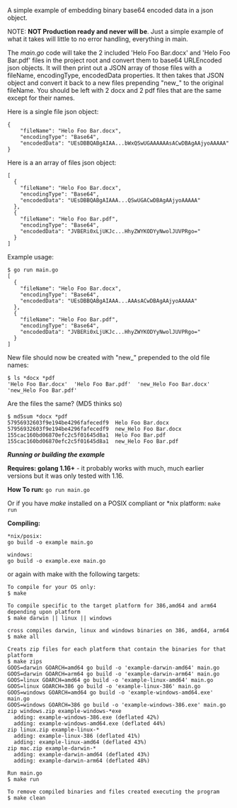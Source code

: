 A simple example of embedding binary base64 encoded data in a json object. 

NOTE: **NOT Production ready and never will be**.  Just a simple example of what it takes will little to no error handling, everything in main.

The *main.go* code will take the 2 included 'Helo Foo Bar.docx' and 'Helo Foo Bar.pdf' files in the project root and convert them to base64 URLEncoded json objects.  It will then print out a JSON array of those files with a fileName, encodingType, encodedData properties.  It then takes that JSON object and convert it back to a new files prepending "new_" to the original fileName.  You should be left with 2 docx and 2 pdf files that are the same except for their names.

Here is a single file json object:
```
{
    "fileName": "Helo Foo Bar.docx",
    "encodingType": "Base64",
    "encodedData": "UEsDBBQABgAIAA...bWxQSwUGAAAAAAsACwDBAgAAjyoAAAAA"
}
```

Here is a an array of files json object:
```
[
  {
    "fileName": "Helo Foo Bar.docx",
    "encodingType": "Base64",
    "encodedData": "UEsDBBQABgAIAAA...QSwUGACwDBAgAAjyoAAAAA"
  },
  {
    "fileName": "Helo Foo Bar.pdf",
    "encodingType": "Base64",
    "encodedData": "JVBERi0xLjUKJc...HhyZWYKODYyNwolJUVPRgo="
  }
]
```

Example usage:
```
$ go run main.go
[
  {
    "fileName": "Helo Foo Bar.docx",
    "encodingType": "Base64",
    "encodedData": "UEsDBBQABgAIAAA...AAAsACwDBAgAAjyoAAAAA"
  },
  {
    "fileName": "Helo Foo Bar.pdf",
    "encodingType": "Base64",
    "encodedData": "JVBERi0xLjUKJc...HhyZWYKODYyNwolJUVPRgo="
  }
]
```

New file should now be created with "new_" prepended to the old file names:
```
$ ls *docx *pdf
'Helo Foo Bar.docx'  'Helo Foo Bar.pdf'  'new_Helo Foo Bar.docx'  'new_Helo Foo Bar.pdf'
```

Are the files the same? (MD5 thinks so)
```
$ md5sum *docx *pdf
57956932603f9e194be4296fafecedf9  Helo Foo Bar.docx
57956932603f9e194be4296fafecedf9  new_Helo Foo Bar.docx
155cac160bd06870efc2c5f01645d8a1  Helo Foo Bar.pdf
155cac160bd06870efc2c5f01645d8a1  new_Helo Foo Bar.pdf
```
***Running or building the example***

**Requires: golang 1.16+** - it probably works with much, much earlier versions but it was only tested with 1.16. 

**How To run:**
```go run main.go```

Or if you have *make* installed on a POSIX compliant or *nix platform:
```make run```

**Compiling:**
```
*nix/posix:
go build -o example main.go

windows:
go build -o example.exe main.go
```
or again with make with the following targets:
```
To compile for your OS only:
$ make

To compile specific to the target platform for 386,amd64 and arm64 depending upon platform
$ make darwin || linux || windows 

cross compiles darwin, linux and windows binaries on 386, amd64, arm64
$ make all

Creats zip files for each platform that contain the binaries for that platform 
$ make zips    
GOOS=darwin GOARCH=amd64 go build -o 'example-darwin-amd64' main.go
GOOS=darwin GOARCH=arm64 go build -o 'example-darwin-arm64' main.go
GOOS=linux GOARCH=amd64 go build -o 'example-linux-amd64' main.go
GOOS=linux GOARCH=386 go build -o 'example-linux-386' main.go
GOOS=windows GOARCH=amd64 go build -o 'example-windows-amd64.exe' main.go
GOOS=windows GOARCH=386 go build -o 'example-windows-386.exe' main.go
zip windows.zip example-windows-*exe
  adding: example-windows-386.exe (deflated 42%)
  adding: example-windows-amd64.exe (deflated 44%)
zip linux.zip example-linux-*
  adding: example-linux-386 (deflated 41%)
  adding: example-linux-amd64 (deflated 43%)
zip mac.zip example-darwin-*
  adding: example-darwin-amd64 (deflated 43%)
  adding: example-darwin-arm64 (deflated 48%)

Run main.go
$ make run   

To remove compiled binaries and files created executing the program
$ make clean 
```
